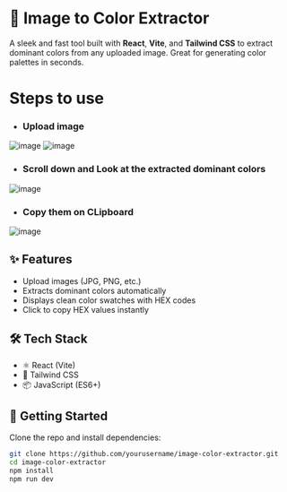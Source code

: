 # 🎨 Image to Color Extractor

A sleek and fast tool built with **React**, **Vite**, and **Tailwind CSS** to extract dominant colors from any uploaded image. 
Great for generating color palettes in seconds.

# Steps to use
- ### Upload image
![image](https://github.com/user-attachments/assets/94b19819-3b5e-4436-be7d-0a1d87989085)
![image](https://github.com/user-attachments/assets/15653870-d50f-4d9d-a125-f7d7e3a2d172)
- ### Scroll down and Look at the extracted dominant colors
![image](https://github.com/user-attachments/assets/749aedfc-2e22-40dc-94ac-f8324bc16013)
- ### Copy them on CLipboard
![image](https://github.com/user-attachments/assets/dc7a1135-dfe7-41b8-86c6-f18475e51be3)

## ✨ Features

- Upload images (JPG, PNG, etc.)
- Extracts dominant colors automatically
- Displays clean color swatches with HEX codes
- Click to copy HEX values instantly

## 🛠️ Tech Stack

- ⚛️ React (Vite)
- 🎨 Tailwind CSS
- 📦 JavaScript (ES6+)

## 🚀 Getting Started

Clone the repo and install dependencies:

```bash
git clone https://github.com/yourusername/image-color-extractor.git
cd image-color-extractor
npm install
npm run dev
